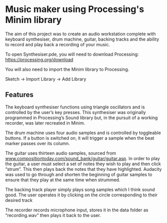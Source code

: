 # Music maker using Processing's Minim library
The aim of this project was to create an audio workstation complete with keyboard synthesiser, drum machine, guitar, backing tracks
and the ability to record and play back a recording of your music.

To open Synthesiser.pde, you will need to download Processing:
https://processing.org/download

You will also need to import the Minim library to Processing.

Sketch -> Import Library -> Add Library

## Features

The keyboard synthesiser functions using triangle oscillators and is controlled by the user’s key presses.
This synthesiser was originally programmed in Processing’s Sound library but, in the pursuit of a working recorder, was later recreated in Minim.

The drum machine uses four audio samples and is controlled by toggleable buttons.
If a button is switched on, it will trigger a sample when the beat marker passes over its column.

The guitar uses thirteen audio samples, sourced from www.compositiontoday.com/sound_bank/guitar/guitar.asp.
In order to play the guitar, a user must select a set of notes they wish to play and then click “strum”. This then plays back the notes that they have highlighted.
Audacity was used to go through and shorten the beginning of guitar samples to ensure that they play at the same time when strummed.

The backing track player simply plays song samples which I think sound good. The user operates it by clicking on the circle corresponding to their desired track

The recorder records microphone input, stores it in the data folder as “recording.wav” then plays it back to the user.
